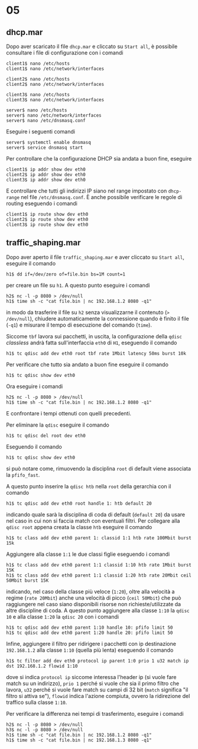 
# 05

## dhcp.mar

Dopo aver scaricato il file `dhcp.mar` e cliccato su `Start all`, è possibile consultare i file di configurazione con i comandi
```
client1$ nano /etc/hosts
client1$ nano /etc/network/interfaces

client2$ nano /etc/hosts
client2$ nano /etc/network/interfaces

client3$ nano /etc/hosts
client3$ nano /etc/network/interfaces

server$ nano /etc/hosts
server$ nano /etc/network/interfaces
server$ nano /etc/dnsmasq.conf
```
Eseguire i seguenti comandi
```
server$ systemctl enable dnsmasq
server$ service dnsmasq start
```
Per controllare che la configurazione DHCP sia andata a buon fine, eseguire
```
client1$ ip addr show dev eth0
client2$ ip addr show dev eth0
client3$ ip addr show dev eth0
```
E controllare che tutti gli indirizzi IP siano nel range impostato con `dhcp-range` nel file `/etc/dnsmasq.conf`. È anche possibile verificare le regole di routing eseguendo i comandi
```
client1$ ip route show dev eth0
client2$ ip route show dev eth0
client3$ ip route show dev eth0
```

## traffic_shaping.mar

Dopo aver aperto il file `traffic_shaping.mar` e aver cliccato su `Start all`, eseguire il comando
```
h1$ dd if=/dev/zero of=file.bin bs=1M count=1
```
per creare un file su `h1`. A questo punto eseguire i comandi
```
h2$ nc -l -p 8080 > /dev/null
h1$ time sh -c "cat file.bin | nc 192.168.1.2 8080 -q1"
```
in modo da trasferire il file su `h2` senza visualizzarne il contenuto (`> /dev/null`), chiudere automaticamente la connessione quando è finito il file (`-q1`) e misurare il tempo di esecuzione del comando (`time`). 

Siccome `tbf` lavora sui pacchetti, in uscita, la configurazione della `qdisc` *classless* andrà fatta sull'interfaccia `eth0` di `H1`, eseguendo il comando
```
h1$ tc qdisc add dev eth0 root tbf rate 1Mbit latency 50ms burst 10k
```
Per verificare che tutto sia andato a buon fine eseguire il comando
```
h1$ tc qdisc show dev eth0
```
Ora eseguire i comandi
```
h2$ nc -l -p 8080 > /dev/null
h1$ time sh -c "cat file.bin | nc 192.168.1.2 8080 -q1"
```
E confrontare i tempi ottenuti con quelli precedenti.

Per eliminare la `qdisc` eseguire il comando
```
h1$ tc qdisc del root dev eth0
```
Eseguendo il comando
```
h1$ tc qdisc show dev eth0
```
si può notare come, rimuovendo la disciplina `root` di default viene associata la `pfifo_fast`. 

A questo punto inserire la `qdisc htb` nella `root` della gerarchia con il comando
```
h1$ tc qdisc add dev eth0 root handle 1: htb default 20
```
indicando quale sarà la disciplina di coda di default (`default 20`) da usare nel caso in cui non si faccia match con eventuali filtri. Per collegare alla `qdisc root` appena creata la classe `htb` eseguire il comando
```
h1$ tc class add dev eth0 parent 1: classid 1:1 htb rate 100Mbit burst 15k
```
Aggiungere alla classe `1:1` le due classi figlie eseguendo i comandi
```
h1$ tc class add dev eth0 parent 1:1 classid 1:10 htb rate 1Mbit burst 15K
h1$ tc class add dev eth0 parent 1:1 classid 1:20 htb rate 20Mbit ceil 50Mbit burst 15K
```
indicando, nel caso della classe più veloce (`1:20`), oltre alla velocità a regime (`rate 20Mbit`) anche una velocità di picco (`ceil 50Mbit`) che può raggiungere nel caso siano disponibili risorse non richieste/utilizzate da altre discipline di coda. A questo punto aggiungere alla classe `1:10` la `qdisc 10` e alla classe `1:20` la `qdisc 20` con i comandi
```
h1$ tc qdisc add dev eth0 parent 1:10 handle 10: pfifo limit 50
h1$ tc qdisc add dev eth0 parent 1:20 handle 20: pfifo limit 50
```
Infine, aggiungere il filtro per ridirigere i pacchetti con ip destinazione `192.168.1.2` alla classe `1:10` (quella più lenta) eseguendo il comando
```
h1$ tc filter add dev eth0 protocol ip parent 1:0 prio 1 u32 match ip dst 192.168.1.2 flowid 1:10
```
dove si indica `protocol ip` siccome interessa l'header ip (si vuole fare match su un indirizzo), `prio 1` perché si vuole che sia il primo filtro che lavora, `u32` perché si vuole fare match su campi di 32 bit (`match` significa "il filtro si attiva se"), `flowid` indica l'azione compiuta, ovvero la ridirezione  del traffico sulla classe `1:10`.

Per verificare la differenza nei tempi di trasferimento, eseguire i comandi
```
h2$ nc -l -p 8080 > /dev/null
h3$ nc -l -p 8080 > /dev/null
h1$ time sh -c "cat file.bin | nc 192.168.1.2 8080 -q1"
h1$ time sh -c "cat file.bin | nc 192.168.1.3 8080 -q1"
```

